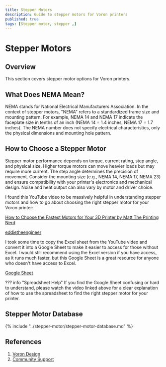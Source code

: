 ```yaml
---
title: Stepper Motors
description: Guide to stepper motors for Voron printers
published: true
tags: [Stepper motor, stepper ,]
---
```


# Stepper Motors

## Overview
This section covers stepper motor options for Voron printers.

## What Does NEMA Mean?

NEMA stands for National Electrical Manufacturers Association. In the context of stepper motors, "NEMA" refers to a standardized frame size and mounting pattern. For example, NEMA 14 and NEMA 17 indicate the faceplate size in tenths of an inch (NEMA 14 = 1.4 inches, NEMA 17 = 1.7 inches). The NEMA number does not specify electrical characteristics, only the physical dimensions and mounting hole pattern.

## How to Choose a Stepper Motor

Stepper motor performance depends on torque, current rating, step angle, and physical size. Higher torque motors can move heavier loads but may require more current. The step angle determines the precision of movement. Consider the mounting size (e.g., NEMA 14, NEMA 17, NEMA 23) and ensure compatibility with your printer's electronics and mechanical design. Noise and heat output can also vary by motor and driver choice.

I found this YouTube video to be massively helpful in understanding stepper motors and how to go about choosing the right stepper motor for your Voron printer:

[How to Choose the Fastest Motors for Your 3D Printer by Matt The Printing Nerd](https://www.youtube.com/watch?v=RleJKkO6E64&t)

[eddietheengineer](https://github.com/eddietheengineer/documentation/tree/master/stepper_motor/data)

I took some time to copy the Excel sheet from the YouTube video and convert it into a Google Sheet to make it easier to access for those without Excel. I would still recommend using the Excel version if you have access, as it runs much faster, but this Google Sheet is a great resource for anyone who doesn't have access to Excel.

[Google Sheet](https://docs.google.com/spreadsheets/d/1q8qH3D2qX-Fo8E_yL4lQjdTUrwfc8yJ4L7kgfzeGnso/edit?gid=1539141720#gid=1539141720)

??? info "Spreadsheet Help"
    If you find the Google Sheet confusing or hard to understand, please watch the video linked above for a clear explanation of how to use the spreadsheet to find the right stepper motor for your printer.

## Stepper Motor Database

{% include "../stepper-motor/stepper-motor-database.md" %}

## References
1. [Voron Design](https://vorondesign.com)
2. [Community Support](https://discord.gg/voron)